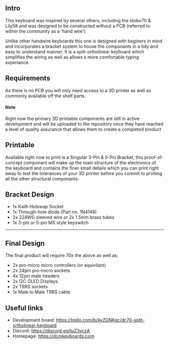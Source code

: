 ## Intro
This keyboard was inspired by several others, including the Idobo70 & Lily58 and was designed to be constructed without a PCB (referred to within the community as a 'hand wire') 

Unlike other handwire keyboards this one is designed with beginers in mind and incorporates a bracket system to house the componants in a tidy and easy to understand manner.
It is a split-ortholinear keyboard which simplifies the wiring as well as allows a more comfortable typing experiance.

## Requirements
As there is no PCB you will only need access to a 3D printer as well as commonly available off the shelf parts.

#### Note
Right now the primary 3D printable components are still in active development and will be uploaded to the repository once they have reached a level of quality assurance that allows them to create a completed product

## Printable
Available right now to print is a Singular 3-Pin & 5-Pin Bracket, this proof-of-concept componant will make up the main structure of the electronics of the keyboard and contains the finer small details which you can print right away to test the tolerances of your 3D printer before you commit to printing all the other structural componants.

## Bracket Design
- 1x Kailh Hotswap Socket
- 1x Through-hole diode (Part no. 1N4148)
- 2x 22AWG sleeved wire *or* 2x 1.5mm brass tubes
- 1x 3-pin or 5-pin MX style keyswitch

---

## Final Design
The final product will require 70x the above as well as:
- 2x pro-micro micro controllers (or equivilant)
- 2x 24pin pro-micro sockets
- 4x 12pin male headers
- 2x I2C OLED Displays
- 2x TRRS sockets
- 1x Male to Male TRRS cable

## Useful links
- Development board: https://trello.com/b/AvZGNKgc/dc70-split-ortholinear-keyboard
- Discord: https://discord.gg/tuZ3vczA
- Homepage: https://dcmkeyboards.com
